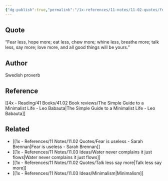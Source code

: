 ```yaml
---
{"dg-publish":true,"permalink":"/1x-references/11-notes/11-02-quotes/fear-less-hope-more-eat-less-chew-more-whine-less-breathe-more-talk-less-say-more-love-more-and-all-good-things-will-be-yours-swedish-proverb/","title":"structure note","dgShowBacklinks":false}
---
```



## Quote
“Fear less, hope more; eat less, chew more; whine less, breathe more; talk less, say more; love more, and all good things will be yours.”

## Author
Swedish proverb

## Reference
[[4x - Reading/41 Books/41.02 Book reviews/The Simple Guide to a Minimalist Life - Leo Babauta\|The Simple Guide to a Minimalist Life - Leo Babauta]]

## Related
- [[1x - References/11 Notes/11.02 Quotes/Fear is useless - Sarah Brennan\|Fear is useless - Sarah Brennan]]
- [[1x - References/11 Notes/11.03 Ideas/Water never complains it just flows\|Water never complains it just flows]]
- [[1x - References/11 Notes/11.02 Quotes/Talk less say more\|Talk less say more]]
- [[1x - References/11 Notes/11.03 Ideas/Minimalism\|Minimalism]]